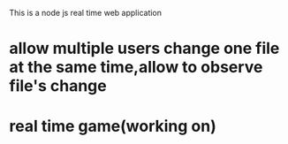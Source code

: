 This is a node js real time web application
# allow multiple users change one file at the same time,allow to observe file's change
# real time game(working on)